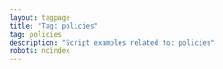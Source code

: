 ```yaml
---
layout: tagpage
title: "Tag: policies"
tag: policies
description: "Script examples related to: policies"
robots: noindex
---
```

